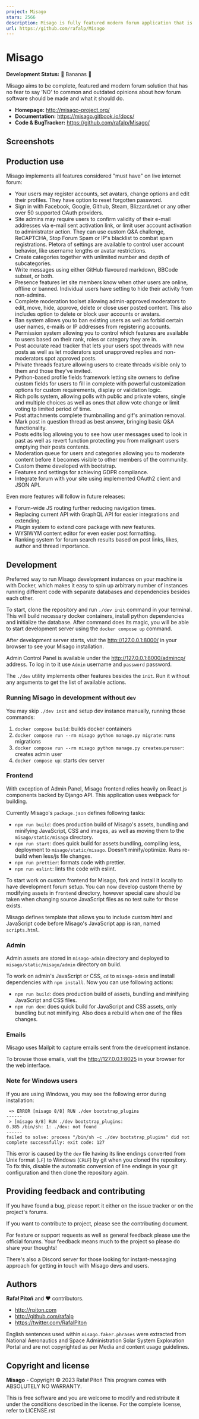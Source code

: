 ```yaml
---
project: Misago
stars: 2566
description: Misago is fully featured modern forum application that is fast, scalable and responsive.
url: https://github.com/rafalp/Misago
---
```


Misago
======

**Development Status:** 🍌 Bananas 🍌

Misago aims to be complete, featured and modern forum solution that has no fear to say 'NO' to common and outdated opinions about how forum software should be made and what it should do.

-   **Homepage:** http://misago-project.org/
-   **Documentation:** https://misago.gitbook.io/docs/
-   **Code & BugTracker:** https://github.com/rafalp/Misago/

Screenshots
-----------

Production use
--------------

Misago implements all features considered "must have" on live internet forum:

-   Your users may register accounts, set avatars, change options and edit their profiles. They have option to reset forgotten password.
-   Sign in with Facebook, Google, Github, Steam, Blizzard.net or any other over 50 supported OAuth providers.
-   Site admins may require users to confirm validity of their e-mail addresses via e-mail sent activation link, or limit user account activation to administrator action. They can use custom Q&A challenge, ReCAPTCHA, Stop Forum Spam or IP's blacklist to combat spam registrations. Pletora of settings are available to control user account behavior, like username lengths or avatar restrictions.
-   Create categories together with unlimited number and depth of subcategories.
-   Write messages using either GitHub flavoured markdown, BBCode subset, or both.
-   Presence features let site members know when other users are online, offline or banned. Individual users have setting to hide their activity from non-admins.
-   Complete moderation toolset allowing admin-approved moderators to edit, move, hide, approve, delete or close user posted content. This also includes option to delete or block user accounts or avatars.
-   Ban system allows you to ban existing users as well as forbid certain user names, e-mails or IP addresses from registering accounts.
-   Permission system allowing you to control which features are available to users based on their rank, roles or category they are in.
-   Post accurate read tracker that lets your users spot threads with new posts as well as let moderators spot unapproved replies and non-moderators spot approved posts.
-   Private threads feature allowing users to create threads visible only to them and those they've invited.
-   Python-based profile fields framework letting site owners to define custom fields for users to fill in complete with powerful customization options for custom requirements, display or validation logic.
-   Rich polls system, allowing polls with public and private voters, single and multiple choices as well as ones that allow vote change or limit voting tp limited period of time.
-   Post attachments complete thumbnailing and gif's animation removal.
-   Mark post in question thread as best answer, bringing basic Q&A functionality.
-   Posts edits log allowing you to see how user messages used to look in past as well as revert function protecting you from malignant users emptying their posts contents.
-   Moderation queue for users and categories allowing you to moderate content before it becomes visible to other members of the community.
-   Custom theme developed with bootstrap.
-   Features and settings for achieving GDPR compliance.
-   Integrate forum with your site using implemented OAuth2 client and JSON API.

Even more features will follow in future releases:

-   Forum-wide JS routing further reducing navigation times.
-   Replacing current API with GraphQL API for easier integrations and extending.
-   Plugin system to extend core package with new features.
-   WYSIWYM content editor for even easier post formatting.
-   Ranking system for forum search results based on post links, likes, author and thread importance.

Development
-----------

Preferred way to run Misago development instances on your machine is with Docker, which makes it easy to spin up arbitrary number of instances running different code with separate databases and dependencies besides each other.

To start, clone the repository and run `./dev init` command in your terminal. This will build necessary docker containers, install python dependencies and initialize the database. After command does its magic, you will be able to start development server using the `docker compose up` command.

After development server starts, visit the http://127.0.0.1:8000/ in your browser to see your Misago installation.

Admin Control Panel is available under the http://127.0.0.1:8000/admincp/ address. To log in to it use `Admin` username and `password` password.

The `./dev` utility implements other features besides the `init`. Run it without any arguments to get the list of available actions.

### Running Misago in development without `dev`

You may skip `./dev init` and setup dev instance manually, running those commands:

1.  `docker compose build`: builds docker containers
2.  `docker compose run --rm misago python manage.py migrate`: runs migrations
3.  `docker compose run --rm misago python manage.py createsuperuser`: creates admin user
4.  `docker compose up`: starts dev server

### Frontend

With exception of Admin Panel, Misago frontend relies heavily on React.js components backed by Django API. This application uses webpack for building.

Currently Misago's `package.json` defines following tasks:

-   `npm run build`: does production build of Misago's assets, bundling and minifying JavaScript, CSS and images, as well as moving them to the `misago/static/misago` directory.
-   `npm run start`: does quick build for assets:bundling, compiling less, deployment to `misago/static/misago`. Doesn't minify/optimize. Runs re-build when less/js file changes.
-   `npm run prettier`: formats code with prettier.
-   `npm run eslint`: lints the code with eslint.

To start work on custom frontend for Misago, fork and install it locally to have development forum setup. You can now develop custom theme by modifying assets in `frontend` directory, however special care should be taken when changing source JavaScript files as no test suite for those exists.

Misago defines template that allows you to include custom html and JavaScript code before Misago's JavaScript app is ran, named `scripts.html`.

### Admin

Admin assets are stored in `misago-admin` directory and deployed to `misago/static/misago/admin` directory on build.

To work on admin's JavaScript or CSS, `cd` to `misago-admin` and install dependencies with `npm install`. Now you can use following actions:

-   `npm run build`: does production build of assets, bundling and minifying JavaScript and CSS files.
-   `npm run dev`: does quick build for JavaScript and CSS assets, only bundling but not minifying. Also does a rebuild when one of the files changes.

### Emails

Misago uses Mailpit to capture emails sent from the development instance.

To browse those emails, visit the http://127.0.0.1:8025 in your browser for the web interface.

### Note for Windows users

If you are using Windows, you may see the following error during installation:

```
 => ERROR [misago 8/8] RUN ./dev bootstrap_plugins
------
 > [misago 8/8] RUN ./dev bootstrap_plugins:
0.385 /bin/sh: 1: ./dev: not found
------
failed to solve: process "/bin/sh -c ./dev bootstrap_plugins" did not complete successfully: exit code: 127
```

This error is caused by the `dev` file having its line endings converted from Unix format (`LF`) to Windows (`CRLF`) by git when you cloned the repository. To fix this, disable the automatic conversion of line endings in your git configuration and then clone the repository again.

Providing feedback and contributing
-----------------------------------

If you have found a bug, please report it either on the issue tracker or on the project's forums.

If you want to contribute to project, please see the contributing document.

For feature or support requests as well as general feedback please use the official forums. Your feedback means much to the project so please do share your thoughts!

There's also a Discord server for those looking for instant-messaging approach for getting in touch with Misago devs and users.

Authors
-------

**Rafał Pitoń** and ❤️ contributors.

-   http://rpiton.com
-   http://github.com/rafalp
-   https://twitter.com/RafalPiton

English sentences used within `misago.faker.phrases` were extracted from National Aeronautics and Space Administration Solar System Exploration Portal and are not copyrighted as per Media and content usage guidelines.

Copyright and license
---------------------

**Misago** - Copyright © 2023 Rafał Pitoń This program comes with ABSOLUTELY NO WARRANTY.

This is free software and you are welcome to modify and redistribute it under the conditions described in the license. For the complete license, refer to LICENSE.rst
